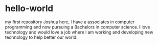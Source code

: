 # hello-world
my first repository
Joshua here, I have a associates in computer programming and now pursuing a Bachelors in computer science. I love technology and would love a job where I am working and developing new technology to help better our world.
